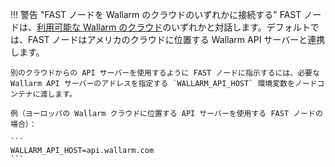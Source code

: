 !!! 警告 "FAST ノードを Wallarm のクラウドのいずれかに接続する"
    FAST ノードは、[利用可能な Wallarm のクラウド](../CLOUD-LIST.md)のいずれかと対話します。デフォルトでは、FAST ノードはアメリカのクラウドに位置する Wallarm API サーバーと連携します。

    別のクラウドからの API サーバーを使用するように FAST ノードに指示するには、必要な Wallarm API サーバーのアドレスを指定する `WALLARM_API_HOST` 環境変数をノードコンテナに渡します。

    例（ヨーロッパの Wallarm クラウドに位置する API サーバーを使用する FAST ノードの場合）：

    ```
    WALLARM_API_HOST=api.wallarm.com
    ```